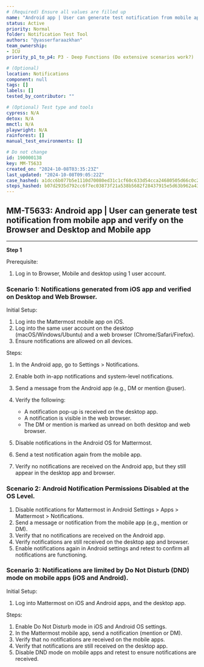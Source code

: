 ```yaml
---
# (Required) Ensure all values are filled up
name: "Android app | User can generate test notification from mobile app and verify on the Browser and Desktop and Mobile app"
status: Active
priority: Normal
folder: Notification Test Tool
authors: "@yasserfaraazkhan"
team_ownership:
- ICU
priority_p1_to_p4: P3 - Deep Functions (Do extensive scenarios work?)

# (Optional)
location: Notifications
component: null
tags: []
labels: []
tested_by_contributor: ""

# (Optional) Test type and tools
cypress: N/A
detox: N/A
mmctl: N/A
playwright: N/A
rainforest: []
manual_test_environments: []

# Do not change
id: 190000138
key: MM-T5633
created_on: "2024-10-08T03:35:23Z"
last_updated: "2024-10-08T09:05:22Z"
case_hashed: a1dcc6b077b5e1110d70080ed31c1cf60c633d54cca24680505d66c0c2a58f334112f29879ed7be468031648a4789ab4
steps_hashed: b07d2935d792cc6f7ec03873f21a538b5682f28437915e5d63b962a43e8a486a536abe7131b2540980093caaab490fdb
---
```


<!-- (Auto-generated) Based on frontmatter's "key" and "name" -->

## MM-T5633: Android app | User can generate test notification from mobile app and verify on the Browser and Desktop and Mobile app

---

**Step 1**

Prerequisite:

1. Log in to Browser, Mobile and desktop using 1 user account.

### Scenario 1: Notifications generated from iOS app and verified on Desktop and Web Browser.

Initial Setup:

1. Log into the Mattermost mobile app on iOS.
2. Log into the same user account on the desktop (macOS/Windows/Ubuntu) and a web browser (Chrome/Safari/Firefox).
3. Ensure notifications are allowed on all devices.

Steps:

1. In the Android app, go to Settings > Notifications.

2. Enable both in-app notifications and system-level notifications.

3. Send a message from the Android app (e.g., DM or mention @user).

4. Verify the following:

   - A notification pop-up is received on the desktop app.
   - A notification is visible in the web browser.
   - The DM or mention is marked as unread on both desktop and web browser.

5. Disable notifications in the Android OS for Mattermost.

6. Send a test notification again from the mobile app.

7. Verify no notifications are received on the Android app, but they still appear in the desktop app and browser.

### Scenario 2: Android Notification Permissions Disabled at the OS Level.

1. Disable notifications for Mattermost in Android Settings > Apps > Mattermost > Notifications.
2. Send a message or notification from the mobile app (e.g., mention or DM).
3. Verify that no notifications are received on the Android app.
4. Verify notifications are still received on the desktop app and browser.
5. Enable notifications again in Android settings and retest to confirm all notifications are functioning.

### Scenario 3: Notifications are limited by Do Not Disturb (DND) mode on mobile apps (iOS and Android).

Initial Setup:

1. Log into Mattermost on iOS and Android apps, and the desktop app.

Steps:

1. Enable Do Not Disturb mode in iOS and Android OS settings.
2. In the Mattermost mobile app, send a notification (mention or DM).
3. Verify that no notifications are received on the mobile apps.
4. Verify that notifications are still received on the desktop app.
5. Disable DND mode on mobile apps and retest to ensure notifications are received.

